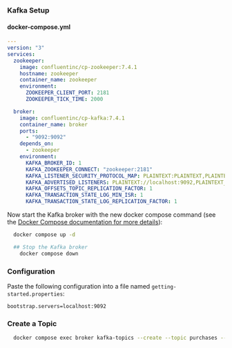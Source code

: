 ### Kafka Setup

#### docker-compose.yml

```yaml
---
version: "3"
services:
  zookeeper:
    image: confluentinc/cp-zookeeper:7.4.1
    hostname: zookeeper
    container_name: zookeeper
    environment:
      ZOOKEEPER_CLIENT_PORT: 2181
      ZOOKEEPER_TICK_TIME: 2000

  broker:
    image: confluentinc/cp-kafka:7.4.1
    container_name: broker
    ports:
      - "9092:9092"
    depends_on:
      - zookeeper
    environment:
      KAFKA_BROKER_ID: 1
      KAFKA_ZOOKEEPER_CONNECT: "zookeeper:2181"
      KAFKA_LISTENER_SECURITY_PROTOCOL_MAP: PLAINTEXT:PLAINTEXT,PLAINTEXT_INTERNAL:PLAINTEXT
      KAFKA_ADVERTISED_LISTENERS: PLAINTEXT://localhost:9092,PLAINTEXT_INTERNAL://broker:29092
      KAFKA_OFFSETS_TOPIC_REPLICATION_FACTOR: 1
      KAFKA_TRANSACTION_STATE_LOG_MIN_ISR: 1
      KAFKA_TRANSACTION_STATE_LOG_REPLICATION_FACTOR: 1
```

Now start the Kafka broker with the new docker compose command (see the [Docker Compose documentation for more details](https://docs.docker.com/compose/cli-command/#new-docker-compose-command)):

```bash
  docker compose up -d

  ## Stop the Kafka broker
    docker compose down
```

### Configuration

Paste the following configuration into a file named `getting-started.properties`:

```properties
bootstrap.servers=localhost:9092
```

### Create a Topic

```bash
  docker compose exec broker kafka-topics --create --topic purchases --bootstrap-server localhost:9092 --replication-factor 1 --partitions 1
```
